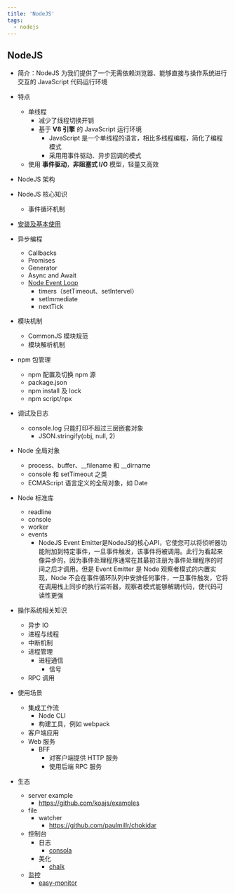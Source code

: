 ```yaml
---
title: 'NodeJS'
tags:
  - nodejs
---
```


## NodeJS

- 简介：NodeJS 为我们提供了一个无需依赖浏览器、能够直接与操作系统进行交互的 JavaScript 代码运行环境
- 特点
  - 单线程
    - 减少了线程切换开销
    - 基于 **V8 引擎** 的 JavaScript 运行环境
      - JavaScript 是一个单线程的语言，相比多线程编程，简化了编程模式
      - 采用用事件驱动、异步回调的模式
  - 使用 **事件驱动**，**非阻塞式 I/O** 模型，轻量又高效
- NodeJS 架构
- NodeJS 核心知识
  - 事件循环机制
- [安装及基本使用](./安装及基本使用.md)
- 异步编程
  - Callbacks
  - Promises
  - Generator
  - Async and Await
  - [Node Event Loop](./Node%20Event%20Loop.md)
    - timers（setTimeout、setIntervel）
    - setImmediate
    - nextTick
- 模块机制
  - CommonJS 模块规范
  - 模块解析机制
- npm 包管理
  - npm 配置及切换 npm 源
  - package.json
  - npm install 及 lock
  - npm script/npx
- 调试及日志
  - console.log 只能打印不超过三层嵌套对象
    - JSON.stringify(obj, null, 2)
- Node 全局对象
  - process、buffer、__filename 和 __dirname
  - console 和 setTimeout 之类
  - ECMAScript 语言定义的全局对象，如 Date
- Node 标准库
  - readline
  - console
  - worker
  - events
    - NodeJS Event Emitter是NodeJS的核心API，它使您可以将侦听器功能附加到特定事件，一旦事件触发，该事件将被调用。此行为看起来像异步的，因为事件处理程序通常在其最初注册为事件处理程序的时间之后才调用。但是 Event Emitter 是 Node 观察者模式的内置实现，Node 不会在事件循环队列中安排任何事件，一旦事件触发，它将在调用栈上同步的执行监听器，观察者模式能够解耦代码，使代码可读性更强
- 操作系统相关知识
  - 异步 IO
  - 进程与线程
  - 中断机制
  - 进程管理
    - 进程通信
      - 信号
  - RPC 调用
- 使用场景
  - 集成工作流
    - Node CLI
    - 构建工具，例如 webpack
  - 客户端应用
  - Web 服务
    - BFF
      - 对客户端提供 HTTP 服务
      - 使用后端 RPC 服务

- 生态
  - server example
    - https://github.com/koajs/examples
  - file
    - watcher
      - https://github.com/paulmillr/chokidar
  - 控制台
    - 日志 
      - [consola](https://github.com/unjs/consola)
    - 美化
      - [chalk](https://github.com/chalk/chalk)
  - 监控
    - [easy-monitor](https://github.com/hyj1991/easy-monitor)
